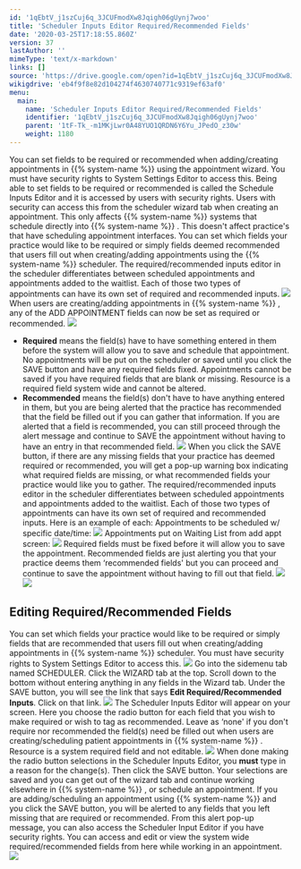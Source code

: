 ```yaml
---
id: '1qEbtV_j1szCuj6q_3JCUFmodXw8Jqigh06gUynj7woo'
title: 'Scheduler Inputs Editor Required/Recommended Fields'
date: '2020-03-25T17:18:55.860Z'
version: 37
lastAuthor: ''
mimeType: 'text/x-markdown'
links: []
source: 'https://drive.google.com/open?id=1qEbtV_j1szCuj6q_3JCUFmodXw8Jqigh06gUynj7woo'
wikigdrive: 'eb4f9f8e82d104274f4630740771c9319ef63af0'
menu:
  main:
    name: 'Scheduler Inputs Editor Required/Recommended Fields'
    identifier: '1qEbtV_j1szCuj6q_3JCUFmodXw8Jqigh06gUynj7woo'
    parent: '1tF-Tk_-m1MKjLwr0A48YUO1QRDN6Y6Yu_JPedO_z30w'
    weight: 1180
---
```

You can set fields to be required or recommended when adding/creating appointments in {{% system-name %}} using the appointment wizard. You must have security rights to System Settings Editor to access this. Being able to set fields to be required or recommended is called the Schedule Inputs Editor and it is accessed by users with security rights. Users with security can access this from the scheduler wizard tab when creating an appointment. This only affects {{% system-name %}} systems that schedule directly into {{% system-name %}} . This doesn't affect practice's that have scheduling appointment interfaces.
You can set which fields your practice would like to be required or simply fields deemed recommended that users fill out when creating/adding appointments using the {{% system-name %}} scheduler. The required/recommended inputs editor in the scheduler differentiates between scheduled appointments and appointments added to the waitlist. Each of those two types of appointments can have its own set of required and recommended inputs.
![](scheduler-inputs-editor-required-recommended-fields.assets/100000000000018A000001C1E6704F3AE2A37AB0.png)
When users are creating/adding appointments in {{% system-name %}} , any of the ADD APPOINTMENT fields can now be set as required or recommended.
![](scheduler-inputs-editor-required-recommended-fields.assets/100000000000035E000001FF1ACA42217731D41A.png)
* <strong>Required</strong> means the field(s) have to have something entered in them before the system will allow you to save and schedule that appointment. No appointments will be put on the scheduler or saved until you click the SAVE button and have any required fields fixed. Appointments cannot be saved if you have required fields that are blank or missing. Resource is a required field system wide and cannot be altered.
* <strong>Recommended</strong> means the field(s) don't have to have anything entered in them, but you are being alerted that the practice has recommended that the field be filled out if you can gather that information. If you are alerted that a field is recommended, you can still proceed through the alert message and continue to SAVE the appointment without having to have an entry in that recommended field.
![](scheduler-inputs-editor-required-recommended-fields.assets/100002010000050A000000E4F29BC66A39766E1E.png)
When you click the SAVE button, if there are any missing fields that your practice has deemed required or recommended, you will get a pop-up warning box indicating what required fields are missing, or what recommended fields your practice would like you to gather.
The required/recommended inputs editor in the scheduler differentiates between scheduled appointments and appointments added to the waitlist. Each of those two types of appointments can have its own set of required and recommended inputs. Here is an example of each:
Appointments to be scheduled w/ specific date/time:
![](scheduler-inputs-editor-required-recommended-fields.assets/10000201000001850000011C09117CE73BD5C4E6.png)
Appointments put on Waiting List from add appt screen:
![](scheduler-inputs-editor-required-recommended-fields.assets/1000020100000182000000C7A8E224595B0CC764.png)
Required fields must be fixed before it will allow you to save the appointment. Recommended fields are just alerting you that your practice deems them ‘recommended fields' but you can proceed and continue to save the appointment without having to fill out that field.
![](scheduler-inputs-editor-required-recommended-fields.assets/100002010000018C0000008ADB6EB1FB178E495F.png)![](scheduler-inputs-editor-required-recommended-fields.assets/100000000000018A00000084DDADBE1734564120.png)

## Editing Required/Recommended Fields

You can set which fields your practice would like to be required or simply fields that are recommended that users fill out when creating/adding appointments in {{% system-name %}} scheduler. You must have security rights to System Settings Editor to access this.
![](scheduler-inputs-editor-required-recommended-fields.assets/100000000000018A000001C1E6704F3AE2A37AB0.png)
Go into the sidemenu tab named SCHEDULER. Click the WIZARD tab at the top.
Scroll down to the bottom without entering anything in any fields in the Wizard tab. Under the SAVE button, you will see the link that says **Edit Required/Recommended Inputs**. Click on that link.
![](scheduler-inputs-editor-required-recommended-fields.assets/100000000000034B00000103A6F8C73D29FB9097.png)
The Scheduler Inputs Editor will appear on your screen. Here you choose the radio button for each field that you wish to make required or wish to tag as recommended. Leave as ‘none' if you don't require nor recommended the field(s) need be filled out when users are creating/scheduling patient appointments in {{% system-name %}} . Resource is a system required field and not editable.
![](scheduler-inputs-editor-required-recommended-fields.assets/100000000000018A000001C1E6704F3AE2A37AB0.png)
When done making the radio button selections in the Scheduler Inputs Editor, you **must** type in a reason for the change(s). Then click the SAVE button. Your selections are saved and you can get out of the wizard tab and continue working elsewhere in {{% system-name %}} , or schedule an appointment.
If you are adding/scheduling an appointment using {{% system-name %}} and you click the SAVE button, you will be alerted to any fields that you left missing that are required or recommended. From this alert pop-up message, you can also access the Scheduler Input Editor if you have security rights. You can access and edit or view the system wide required/recommended fields from here while working in an appointment.
![](scheduler-inputs-editor-required-recommended-fields.assets/1000000000000191000000C1BBEC7152E897B100.png)
